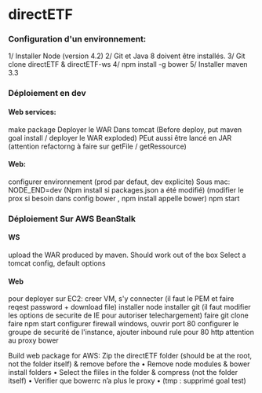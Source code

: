 # directETF

### Configuration d'un environnement:
1/ Installer Node (version 4.2)
2/ Git et Java 8 doivent être installés.
3/ Git clone directETF & directETF-ws
4/ npm install -g bower
5/ Installer maven 3.3

### Déploiement en dev

#### Web services:
make package
Deployer le WAR Dans tomcat (Before deploy, put maven goal install / deployer le WAR exploded)
PEut aussi être lancé en JAR (attention refactorng à faire sur getFile / getRessource)

#### Web:
configurer environnement (prod par defaut, dev explicite)
Sous mac:
NODE_END=dev
(Npm install si packages.json a été modifié)
(modifier le prox si besoin dans config bower , npm install appelle bower)
npm start

### Déploiement Sur AWS BeanStalk

#### WS
upload the WAR produced by maven. Should work out of the box
Select a tomcat config, default options

#### Web
pour deployer sur EC2:
creer VM, s'y connecter (il faut le PEM et faire reqest password + 
download file)
installer node
installer git (il faut modifier les options de securite de IE pour 
autoriser telechargement)
faire git clone
faire npm start
configurer firewall windows, ouvrir port 80
configurer le groupe de securité de l'instance, ajouter inbound rule 
pour 80 http
attention au proxy bower

Build web package for AWS:
Zip the directETF folder (should be at the root, not the folder itself) & remove before the
•         Remove node modules & bower install folders
•         Select the fliles in the folder & compress (not the folder itself)
•         Verifier que bowerrc n’a plus le proxy
•         (tmp : supprimé goal test)
